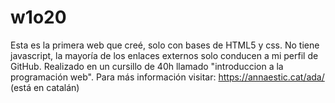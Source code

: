 # w1o20

Esta es la primera web que creé, solo con bases de HTML5 y css. No tiene javascript, la mayoría de los enlaces externos solo conducen a mi perfil de GitHub.
Realizado en un cursillo de 40h llamado "introduccion a la programación web". Para más información visitar: https://annaestic.cat/ada/ (está en catalán)
